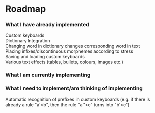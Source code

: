 ﻿# Roadmap

### What I have already implemented

Custom keyboards  
Dictionary Integration  
Changing word in dictionary changes corresponding word in text  
Placing infixes/discontinuous morphemes according to stress  
Saving and loading custom keyboards  
Various text effects (tables, bullets, colours, images etc.)

### What I am currently implementing

### What I need to implement/am thinking of implementing

Automatic recognition of prefixes in custom keyboards (e.g. if there is already a rule "a'>b", then the rule "a''>c" turns into "b'>c")